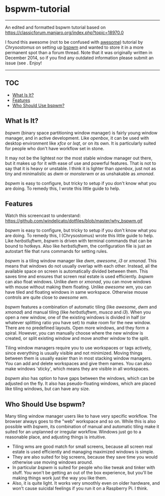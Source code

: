 # bspwm-tutorial
---
An edited and formatted bspwm tutorial based on https://classicforum.manjaro.org/index.php?topic=18970.0

I found this awesome (not to be confused with [awesome](https://github.com/awesomeWM/awesome)) tutorial by *Chrysostomus* on setting up [bspwm](https://github.com/baskerville/bspwm) and wanted to store it in a more permanent spot than a forum thread. Note that it was originally written in December 2014, so if you find any outdated information please submit an issue (see . Enjoy!

---

## TOC

- [What Is It?](#what-is-it?)
- [Features](#features)
- [Who Should Use bspwm?](#who-should-use-bspwm?)

## What Is It?

*bspwm* (binary space partitioning window manager) is fairly young window manager, and in active development. Like *openbox*, it can be used with desktop environment like *xfce* or *lxqt*, or on its own. It is particularly suited for people who don't have workflow set in stone.

It may not be the lightest nor the most stable window manager out there, but it makes up for it with ease of use and powerful features. That is not to say that it is heavy or unstable. I think it is lighter than *openbox*, just not as tiny and minimalistic as *dwm* or *monsterwm* or as unshakable as *xmonad*.

*bspwm* is easy to configure, but tricky to setup if you don't know what you are doing. To remedy this, I wrote this little guide to help.

## Features

Watch this screencast to understand: https://github.com/windelicato/dotfiles/blob/master/why_bspwm.gif

*bspwm* is easy to configure, but tricky to setup if you don't know what you are doing. To remedy this, I (Chrysostomus) wrote this little guide to help. Like *herbstluftwm*, *bspwm* is driven with terminal commands that can be bound to hotkeys. Also like *herbstluftwm*, the configuration file is just an autostart file that runs commands for setting rules.

*bspwm* is a tiling window manager like *dwm*, *awesome*, *i3* or *xmonad*. This means that windows do not usually overlap with each other. Instead, all the available space on screen is automatically divided between them. This saves time and ensures that screen real estate is used efficiently. *bspwm* can also float windows. Unlike *dwm* or *xmonad*, you can move windows with mouse without making them floating. Unlike *awesome wm*, you can have tiled and floating windows in same workspace. Otherwise mouse controls are quite close to *awesome wm*.

*bspwm* features a combination of automatic tiling (like *awesome*, *dwm* and *xmonad*) and manual tiling (like *herbstluftwm*, *musca* and *i3*). When you open a new window, one of the existing windows is divided in half (or whatever splitting ratio you have set) to make room for the new window. There are no predefined layouts. Open more windows, and they form a spiral. However, you can manually choose where the new window is created, or split existing window and move another window to the split.

Tiling window managers require you to use workspaces or tags actively, since everything is usually visible and not minimized. Moving things between them is usually easier than in most stacking window managers. You can add and delete workspaces and give them names. You can also make windows 'sticky', which means they are visible in all workspaces.

*bspwm* also has option to have gaps between the windows, which can be adjusted on the fly. It also has pseudo-floating windows, which are placed like tiling windows, but can have any size.

## Who Should Use bspwm?

Many tiling window manager users like to have very specific workflow. The browser always goes to the "web" workspace and so on. While this is also possible with *bspwm*, its combination of manual and automatic tiling make it suited for an unplanned or irregular workflow. Windows just go to a reasonable place, and adjusting things is intuitive.

- Tiling wms are good match for small screens, because all screen real estate is used efficiently and managing maximized windows is simple.
- They are also suited for big screens, because they save time you would otherwise use moving windows around.
- In particular *bspwm* is suited for people who like tweak and tinker with stuff. You won't be getting an out of the box experience, but you'll be making things work just the way you like them.
- Also, it is quite light. It works very smoothly even on older hardware, and won't cause suicidal feelings if you run it on a Raspberry Pi. I think.
